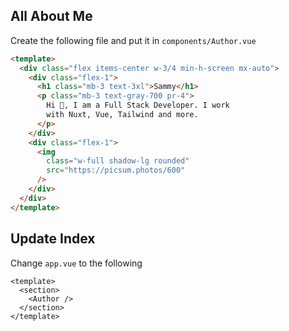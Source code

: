 ## All About Me
Create the following file and put it in `components/Author.vue`
```HTML
<template>
  <div class="flex items-center w-3/4 min-h-screen mx-auto">
    <div class="flex-1">
      <h1 class="mb-3 text-3xl">Sammy</h1>
      <p class="mb-3 text-gray-700 pr-4">
        Hi 👋, I am a Full Stack Developer. I work
        with Nuxt, Vue, Tailwind and more.
      </p>
    </div>
    <div class="flex-1">
      <img
        class="w-full shadow-lg rounded"
        src="https://picsum.photos/600"
      />
    </div>
  </div>
</template>
```

## Update Index
Change `app.vue` to the following
```
<template>
  <section>
    <Author />
  </section>
</template>
```
